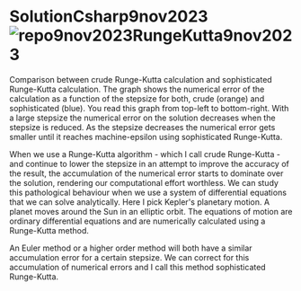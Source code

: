 # SolutionCsharp9nov2023![repo9nov2023RungeKutta9nov2023](https://github.com/KrisBorre/SolutionCsharp9nov2023/assets/135237046/5453db06-db0d-4fad-8ba1-2ca579f0ca68)
Comparison between crude Runge-Kutta calculation and sophisticated Runge-Kutta calculation. The graph shows the numerical error of the calculation as a function of the stepsize for both, crude (orange) and sophisticated (blue). You read this graph from top-left to bottom-right. With a large stepsize the numerical error on the solution decreases when the stepsize is reduced. As the stepsize decreases the numerical error gets smaller until it reaches machine-epsilon using sophisticated Runge-Kutta.

When we use a Runge-Kutta algorithm - which I call crude Runge-Kutta - and continue to lower the stepsize in an attempt to improve the accuracy of the result, the accumulation of the numerical error starts to dominate over the solution, rendering our computational effort worthless. We can study this pathological behaviour when we use a system of differential equations that we can solve analytically. Here I pick Kepler's planetary motion. A planet moves around the Sun in an elliptic orbit. The equations of motion are ordinary differential equations and are numerically calculated using a Runge-Kutta method.

An Euler method or a higher order method will both have a similar accumulation error for a certain stepsize. We can correct for this accumulation of numerical errors and I call this method sophisticated Runge-Kutta.      
